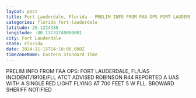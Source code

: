 ```yaml
---
layout: post
title: Fort Lauderdale, Florida - PRELIM INFO FROM FAA OPS FORT LAUDERDALE FL UAS INCIDENT 1910E FLL ATCT ADVISED ROBINSON
categories: florida fort-lauderdale
latitude: 26.1224386
longitude: -80.13731740000001
city: Fort Lauderdale
state: Florida
date: 2014-11-15T14:10:00.000Z
timeZoneName: Eastern Standard Time
---
```


PRELIM INFO FROM FAA OPS: FORT LAUDERDALE, FL/UAS INCIDENT/1910E/FLL ATCT ADVISED ROBINSON R44 REPORTED A UAS WITH A SINGLE RED LIGHT FLYING AT 700 FEET 5 W FLL. BROWARD SHERIFF NOTIFIED